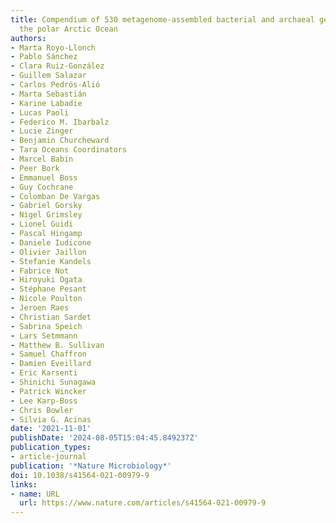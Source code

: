 ```yaml
---
title: Compendium of 530 metagenome-assembled bacterial and archaeal genomes from
  the polar Arctic Ocean
authors:
- Marta Royo-Llonch
- Pablo Sánchez
- Clara Ruiz-González
- Guillem Salazar
- Carlos Pedrós-Alió
- Marta Sebastián
- Karine Labadie
- Lucas Paoli
- Federico M. Ibarbalz
- Lucie Zinger
- Benjamin Churcheward
- Tara Oceans Coordinators
- Marcel Babin
- Peer Bork
- Emmanuel Boss
- Guy Cochrane
- Colomban De Vargas
- Gabriel Gorsky
- Nigel Grimsley
- Lionel Guidi
- Pascal Hingamp
- Daniele Iudicone
- Olivier Jaillon
- Stefanie Kandels
- Fabrice Not
- Hiroyuki Ogata
- Stéphane Pesant
- Nicole Poulton
- Jeroen Raes
- Christian Sardet
- Sabrina Speich
- Lars Setmmann
- Matthew B. Sullivan
- Samuel Chaffron
- Damien Eveillard
- Eric Karsenti
- Shinichi Sunagawa
- Patrick Wincker
- Lee Karp-Boss
- Chris Bowler
- Silvia G. Acinas
date: '2021-11-01'
publishDate: '2024-08-05T15:04:45.849237Z'
publication_types:
- article-journal
publication: '*Nature Microbiology*'
doi: 10.1038/s41564-021-00979-9
links:
- name: URL
  url: https://www.nature.com/articles/s41564-021-00979-9
---
```

